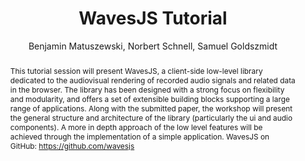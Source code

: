 --- 
  title: "WavesJS Tutorial" 
  abstract: "This tutorial session will present WavesJS, a client-side low-level library dedicated to the audiovisual rendering of recorded audio signals and related data in the browser. The library has been designed with a strong focus on flexibility and modularity, and offers a set of extensible building blocks supporting a large range of applications. Along with the submitted paper, the workshop will present the general structure and architecture of the library (particularly the ui and audio components). A more in depth approach of the low level features will be achieved through the implementation of a simple application. WavesJS on GitHub: https://github.com/wavesjs" 
  address: "Atlanta, Georgia" 
  author: "Benjamin Matuszewski, Norbert Schnell, Samuel Goldszmidt" 
  booktitle: "Proceedings of the International Web Audio Conference" 
  editor: "Jason Freeman, Alexander Lerch, Matthew Paradis" 
  month: "Proceedings of the International Web Audio Conference"
  pages: "2016" 
  publisher: "Georgia Tech" 
  series: "WAC '16"
  type: "Tutorial"  
  year: "2016" 
  id: "2016_EA_tut2" 
  tags: year2016
  media: none 
  pdflink: /_data/papers/pdf/2016/2016_tut2.pdf
  ISSN: 2663-5844
---